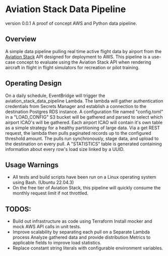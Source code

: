 # Aviation Stack Data Pipeline

version 0.0.1
A proof of concept AWS and Python data pipeline.

## Overview 
A simple data pipeline pulling real time active flight data by airport from the
[Aviation
Stack](https://aviationstack.com/?utm_source=FirstPromoter&utm_medium=Affiliate&fpr=victor80&gclid=CjwKCAjw3dCnBhBCEiwAVvLcu8hZqEu3epJZwT70wAz3swfsfGCeicpXVMLBv0SnCX4YDSnpdVm7nxoCt6wQAvD_BwE)
API designed for deployment to AWS. This pipeline is a use-case concept to
evaluate using the Aviation Stack API when rendering aircraft in flight in
flight simulators for recreation or pilot training. 


## Operating Design
On a daily schedule, EventBridge will trigger the aviation_stack_data_pipeline
Lambda. The lambda will gather authentication credentials from Secrets Manager
and establish a connection to the destination Postgres RDS instance. A
configuration file named "config.toml" in a "LOAD_CONFIG" S3 bucket will be
gathered and parsed to select which airport ICAO's will be gathered. Each
airport ICAO will contain it's own table as a simple strategy for a healthy
partitioning of large data. Via a get REST request, the lambda then pulls
paginated records up to the configured threshold amount. The pulls run
synchronously, stage data, and upload to the destination on every pull.  A
"STATISTICS" table is generated containing information about every row's load
size linked by a UUID. 


## Usage Warnings
- All tests and build scripts have been run on a Linux operating system using
	Bash. (Ubuntu 22.04.3) 
- On the free tier of Aviation Stack, this pipeline will
	quickly consume the monthly request limit if not throttled. 



## TODOS:
- Build out infrastructure as code using Terraform Install mocker and mock AWS
	API calls in unit tests.  
- Improve scalability by separating each pull on a Separate Lambda process Analyze gathered data and provide distribution
  Metrics to applicable fields to improve load statistics.
- Replace constant string literals with configurable environment variables.
